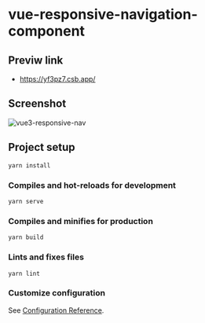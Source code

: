 # vue-responsive-navigation-component

## Previw link
- https://yf3pz7.csb.app/

## Screenshot
![vue3-responsive-nav](https://github.com/NishaVijai/vue3-responsive-nav/assets/26595961/b910da59-e799-49c6-ba1e-a567dc759b04)

## Project setup
```
yarn install
```

### Compiles and hot-reloads for development
```
yarn serve
```

### Compiles and minifies for production
```
yarn build
```

### Lints and fixes files
```
yarn lint
```

### Customize configuration
See [Configuration Reference](https://cli.vuejs.org/config/).
